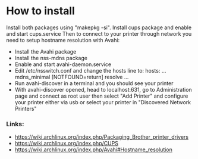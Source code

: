 # How to install
Install both packages using "makepkg -si".
Install cups package and enable and start cups.service
Then to connect to your printer through network you need to setup hostname resolution with Avahi:
- Install the Avahi package
- Install the nss-mdns package
- Enable and start avahi-daemon.service
- Edit /etc/nsswitch.conf and change the hosts line to:
hosts: ... mdns_minimal [NOTFOUND=return] resolve ...
- Run avahi-discover in a terminal and you should see your printer
- With avahi-discover opened, head to localhost:631, go to Administration page and connect as root user then select "Add Printer" and configure your printer either via usb or select your printer in "Discovered Network Printers"
### Links:
- https://wiki.archlinux.org/index.php/Packaging_Brother_printer_drivers
- https://wiki.archlinux.org/index.php/CUPS
- https://wiki.archlinux.org/index.php/Avahi#Hostname_resolution
